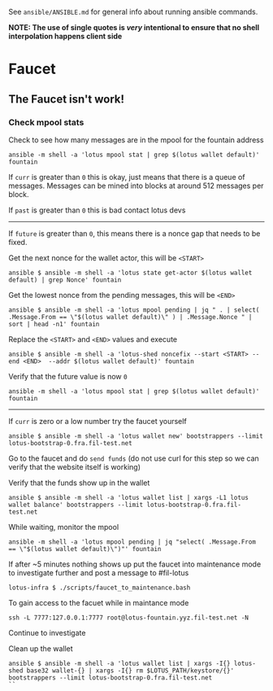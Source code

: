 See `ansible/ANSIBLE.md` for general info about running ansible commands.

**NOTE: The use of single quotes is _very_ intentional to ensure that no shell interpolation happens client side**

# Faucet

## The Faucet isn't work!

### Check mpool stats

Check to see how many messages are in the mpool for the fountain address

```
ansible -m shell -a 'lotus mpool stat | grep $(lotus wallet default)' fountain
```

If `curr` is greater than `0` this is okay, just means that there is a queue of messages.
Messages can be mined into blocks at around 512 messages per block.

If `past` is greater than `0` this is bad contact lotus devs

----------------

If `future` is greater than `0`, this means there is a nonce gap that needs to be fixed.

Get the next nonce for the wallet actor, this will be  `<START>`
```
ansible $ ansible -m shell -a 'lotus state get-actor $(lotus wallet default) | grep Nonce' fountain
```

Get the lowest nonce from the pending messages, this will be `<END>`
```
ansible $ ansible -m shell -a 'lotus mpool pending | jq " . | select( .Message.From == \"$(lotus wallet default)\" ) | .Message.Nonce " | sort | head -n1' fountain
```

Replace the `<START>` and `<END>` values and execute
```
ansible $ ansible -m shell -a 'lotus-shed noncefix --start <START> --end <END>  --addr $(lotus wallet default)' fountain
```

Verify that the future value is now `0`
```
ansible -m shell -a 'lotus mpool stat | grep $(lotus wallet default)' fountain
```

----------------

If `curr` is zero or a low number try the faucet yourself

```
ansible $ ansible -m shell -a 'lotus wallet new' bootstrappers --limit lotus-bootstrap-0.fra.fil-test.net
```

Go to the faucet and do `send funds` (do not use curl for this step so we can verify that the website itself is working)

Verify that the funds show up in the wallet

```
ansible $ ansible -m shell -a 'lotus wallet list | xargs -L1 lotus wallet balance' bootstrappers --limit lotus-bootstrap-0.fra.fil-test.net
```

While waiting, monitor the mpool

```
ansible -m shell -a 'lotus mpool pending | jq "select( .Message.From == \"$(lotus wallet default)\")"' fountain
```

If after ~5 minutes nothing shows up put the faucet into maintenance mode to investigate further and post a message to #fil-lotus

```
lotus-infra $ ./scripts/faucet_to_maintenance.bash
```

To gain access to the facuet while in maintance mode

```
ssh -L 7777:127.0.0.1:7777 root@lotus-fountain.yyz.fil-test.net -N
```

Continue to investigate

Clean up the wallet

```
ansible $ ansible -m shell -a 'lotus wallet list | xargs -I{} lotus-shed base32 wallet-{} | xargs -I{} rm $LOTUS_PATH/keystore/{}' bootstrappers --limit lotus-bootstrap-0.fra.fil-test.net
``

